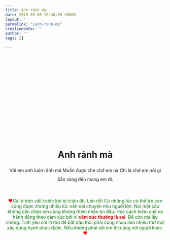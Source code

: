 ```yaml
---
title: Anh rảnh mà
date: 2019-09-08 10:30:00 +0000
layout: ''
permalink: "/anh-ranh-ma"
creationdate: ''
author: ''
tags: []

---
```



<link href="https://fonts.googleapis.com/css?family=Special+Elite&display=swap" rel="stylesheet">
<script src="https://cdnjs.cloudflare.com/ajax/libs/jquery/3.1.0/jquery.min.js"></script><div class="full-content-w"> <script src="https://cdnjs.cloudflare.com/ajax/libs/snap.svg/0.4.1/snap.svg-min.js"></script><div class="full-content-w"> <script src="https://cdnjs.cloudflare.com/ajax/libs/animejs/1.0.0/anime.min.js"></script><div class="full-content-w"> <div class="header-w"> <svg version="1.1" id="svg-xp" class="" width="260" height="260" viewBox="0 0 660 660"> </svg> <h1 class="poem-title">Anh rảnh mà</h1> </div> <div class="poem-wrap"> <p class="first stanza">
Với em anh luôn rảnh mà
Muốn được che chở em nà
Chỉ là chờ em nói gì
Sẵn sàng đến mang em đi.
</p> </div> </div> <footer> <span>❤</span><span style="color: green">Cái ở trên viết trước khi bị chặn đó. Lớn rồi! Có những lúc có thể trẻ con cũng được nhưng nhiều lúc nên nói chuyện như người lớn. Nói một câu không cần chặn em cũng không thèm nhắn tin đâu. Học cách kiềm chế và hành động theo cảm xúc bởi vì <span style="color: red"><b>cảm xúc thường là sai</b></span>. Để còn mà lấy chồng. Tình yêu chỉ là thứ để bắt đầu thôi phải cùng nhau làm nhiều thứ mới xây dựng hạnh phúc được. Nếu không phải với em thì cũng với người khác.</span><span>❤</span></footer> <div class="rc--circles-wrap"></div>
<style id="jsbin-css">

body {
    font-family: "Special Elite";
}

h1 {
    font-family: "Special Elite";
    font-size: 60px;
    font-weight: bold;
    margin-bottom: 55px;
}


svg {
    margin: 0 auto;
    display: block;
}

path,
circle {
    stroke-width: 0.25px;
    stroke: #ccc;
    fill: none;
    stroke-linecap: round;
    transition: all 0.5s;
}
  .full-content-w{
    text-align: center;
  }
  p {
    line-height: 28px;
    margin-bottom: 45px;
}

.mask {
    stroke-width: 2px;
    stroke: #000;
    fill: #fff;
}

.sun {
    stroke: #ffae00;
    stroke-width: 0;
    stroke-dasharray: 1250;
    stroke-dashoffset: 1245;
}

.sunfill {
    fill: #ffae00;
}

.ray {
    stroke: #ffae00;
    stroke-width: 20px;
    stroke-dasharray: 900;
    stroke-dashoffset: 900;
}

.ray.thin {
    stroke-width: 6px;
}

.poem-wrap {
    margin: 15px auto;
}

.poem-title {
    margin: 0 auto;
    margin-top: -110px;
    position: relative;
    top: 15px;
    opacity: 0;
}

.stanza {
    font-size: 40px;
    line-height: 80px;
    color: #666;
}

.stanza .new-line {
    display: block;
    position: relative;
    top: 15px;
    opacity: 0;
}

.header-w {
    padding-bottom: 25px;
}

footer {
      font-size: 16px;
    margin: 0 auto;
    margin-top: 45px;
    border-top: 1px solid #ddd;
    padding: 25px;
}
footer span{
    color: red;

}

footer a {
    color: #ffae00;
}

.rc--random-circle {
    position: fixed;
    border-radius: 50%;
    opacity: 0;
    transition: all 0.5s;
}

</style> <script> var s=Snap('#svg-xp');
var sunfill=s.circle(330, 300, 0).attr( {
    class: 'sunfill'
}

);
var ray=s.path('M 330, 300 l -800, 0').attr( {
    class: 'ray'
}

);
var ray=s.path('M 330, 300 l 800, 0').attr( {
    class: 'ray'
}

);
// animates as a circle
// anime({
//   targets: $('.sun').get(),
//   strokeDashoffset: 0,
//   strokeWidth: 10,
//   duration: 400,
//   easing: 'easeInSine'
// });
// animates the sun fill color
anime( {
    targets: $('.sunfill').get(), r: 180, duration: 300, easing: 'easeInOutExpo', delay: 20
}

);
// animates the rays
anime( {
    targets: $('.ray').get(), strokeDashoffset: 0, strokeWidth: 0, duration: 100, easing: 'easeInOutQuint'
}

);
// splits each line by <br> and wraps with span and puts back
$broken=$('.stanza').text().trim().replace( /\n/g, '---').split('---');
$result='';
for (var i=0;
i < $broken.length;
i++) {
    $result +='<span class="new-line">' + $broken[i] + '</span>';
}

// replaces with split lines
$('.stanza').html($result);
// animates text
anime( {
    targets: ['.poem-title', '.new-line'], top: 0, opacity: 1, duration: 1000, easing: 'easeInOutQuint', delay: function(el, index) {
        return index * 320
    }
}

);
// random circles function
$.fn.extend( {
    randomCircles: function(options) {
        var defaults= {
            circleCount: 50, fillColor: '#ffae00', opacityVar: 0.6, useAnime: true
        }
        ;
        var options=$.extend(defaults, options);
        return this.each(function() {
            var o=options;
            for (var i=0;
            i <=o.circleCount;
            i++) {
                var randomDi=Math.floor( Math.random() * 8) + 3;
                var randomX=Math.floor( Math.random() * $(window).width());
                var randomY=Math.floor( Math.random() * $(window).height());
                var opaciVar=Math.random() * o.opacityVar;
                var randomTra=(Math.random() * 500) + 200;
                $(this).append('<div class="rc--random-circle rc--' + i + '"></div>');
                $('.rc--' + i).css( {
                    background: o.fillColor, width: randomDi, height: randomDi, top: randomY, left: randomX
                }
                );
                if (o.useAnime) {
                    anime( {
                        targets: $('.rc--' + i).get(), opacity: opaciVar, duration: 100, easing: 'easeInOutQuint', delay: randomTra
                    }
                    );
                }
                else {
                    $('.rc--' + i).css('opacity', opaciVar);
                }
            }
        }
        );
    }
}

);
// calling random circles
$('.rc--circles-wrap').randomCircles();
</script>